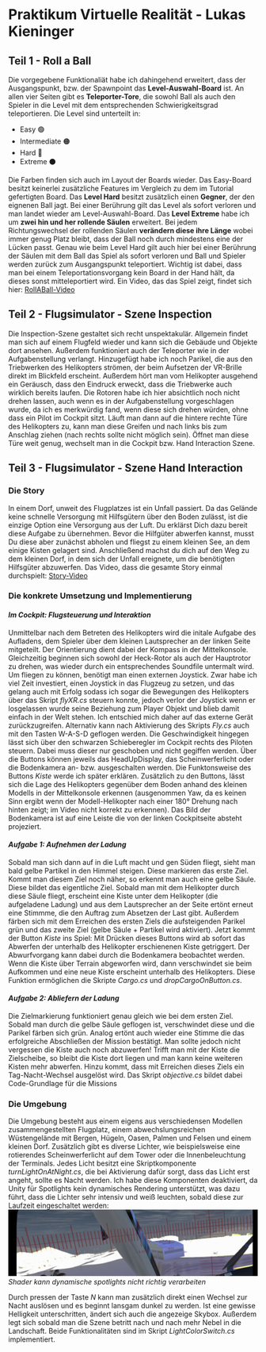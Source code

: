 # Praktikum Virtuelle Realität - Lukas Kieninger
## Teil 1 - Roll a Ball

Die vorgegebene Funktionaliät habe ich dahingehend erweitert, dass der Ausgangspunkt, bzw. der Spawnpoint das **Level-Auswahl-Board** ist. An allen vier Seiten gibt es **Teleporter-Tore**, die sowohl Ball als auch den Spieler in die Level mit dem entsprechenden Schwierigkeitsgrad teleportieren. Die Level sind unterteilt in:
+ Easy 🟢
+ Intermediate 🟠
+ Hard 🔴 
+ Extreme ⚫

Die Farben finden sich auch im Layout der Boards wieder. Das Easy-Board besitzt keinerlei zusätzliche Features im Vergleich zu dem im Tutorial gefertigten Board. Das **Level Hard** besitzt zusätzlich einen **Gegner**, der den eignenen Ball jagt. Bei einer Berührung gilt das Level als sofort verloren und man landet wieder am Level-Auswahl-Board. Das **Level Extreme** habe ich um **zwei hin und her rollende Säulen** erweitert. Bei jedem Richtungswechsel der rollenden Säulen **verändern diese ihre Länge** wobei immer genug Platz bleibt, dass der Ball noch durch mindestens eine der Lücken passt. Genau wie beim Level Hard gilt auch hier bei einer Berührung der Säulen mit dem Ball das Spiel als sofort verloren und Ball und Spieler werden zurück zum Ausgangspunkt teleportiert. Wichtig ist dabei, dass man bei einem Teleportationsvorgang kein Board in der Hand hält, da dieses sonst mitteleportiert wird. Ein Video, das das Spiel zeigt, findet sich hier:
[RollABall-Video](/Praktikum-Doku/RollABall.mp4)

## Teil 2 - Flugsimulator - Szene Inspection
Die Inspection-Szene gestaltet sich recht unspektakulär. Allgemein findet man sich auf einem Flugfeld wieder und kann sich die Gebäude und Objekte dort ansehen. Außerdem funktioniert auch der Teleporter wie in der Aufgabenstellung verlangt. Hinzugefügt habe ich noch Parikel, die aus den Triebwerken des Helikopters strömen, der beim Aufsetzen der VR-Brille direkt im Blickfeld erscheint. Außerdem hört man vom Helikopter ausgehend ein Geräusch, dass den Eindruck erweckt, dass die Triebwerke auch wirklich bereits laufen. Die Rotoren habe ich hier absichtlich noch nicht drehen lassen, auch wenn es in der Aufgabenstellung vorgeschlagen wurde, da ich es merkwürdig fand, wenn diese sich drehen würden, ohne dass ein Pilot im Cockpit sitzt.
Läuft man dann auf die hintere rechte Türe des Helikopters zu, kann man diese Greifen und nach links bis zum Anschlag ziehen (nach rechts sollte nicht möglich sein). Öffnet man diese Türe weit genug, wechselt man in die Cockpit bzw. Hand Interaction Szene. 

## Teil 3 - Flugsimulator - Szene Hand Interaction
### Die Story
In einem Dorf, unweit des Flugplatzes ist ein Unfall passiert. Da das Gelände keine schnelle Versorgung mit Hilfsgütern über den Boden zulässt, ist die einzige Option eine Versorgung aus der Luft. Du erklärst Dich dazu bereit diese Aufgabe zu übernehmen. Bevor die Hilfgüter abwerfen kannst, musst Du diese aber zunächst abholen und fliegst zu einem kleinen See, an dem einige Kisten gelagert sind. Anschließend machst du dich auf den Weg zu dem kleinen Dorf, in dem sich der Unfall ereignete, um die benötigten Hilfsgüter abzuwerfen.
Das Video, dass die gesamte Story einmal durchspielt:
[Story-Video](https://drive.google.com/file/d/1KfK5EaJ6j6ANLqxcrfrFZYuFdU0GZyiX/view?usp=share_link)


### Die konkrete Umsetzung und Implementierung
#### _**Im Cockpit: Flugsteuerung und Interaktion**_
Unmittelbar nach dem Betreten des Helikopters wird die initale Aufgabe des Aufladens, dem Spieler über dem kleinen Lautsprecher an der linken Seite mitgeteilt. Der Orientierung dient dabei der Kompass in der Mittelkonsole. Gleichzeitig beginnen sich sowohl der Heck-Rotor als auch der Hauptrotor zu drehen, was wieder durch ein entsprechendes Soundfile untermalt wird.
Um fliegen zu können, benötigt man einen externen Joystick. Zwar habe ich viel Zeit investiert, einen Joystick in das Flugzeug zu setzen, und das gelang auch mit Erfolg sodass ich sogar die Bewegungen des Helikopters über das Skript _flyXR.cs_ steuern konnte, jedoch verlor der Joystick wenn er losgelassen wurde seine Beziehung zum Player Objekt und blieb damit einfach in der Welt stehen. Ich entschied mich daher auf das externe Gerät zurückzugreifen. Alternativ kann nach Aktivierung des Skripts _Fly.cs_ auch mit den Tasten W-A-S-D geflogen werden. Die Geschwindigkeit hingegen lässt sich über den schwarzen Schieberegler im Cockpit rechts des Piloten steuern. Dabei muss dieser nur geschoben und nicht gegiffen werden. Über die Buttons können jeweils das HeadUpDisplay, das Scheinwerferlicht oder die Bodenkamera an- bzw. ausgeschalten werden. Die Funktonsweise des Buttons _Kiste_ werde ich später erklären. Zusätzlich zu den Buttons, lässt sich die Lage des Helikopters gegenüber dem Boden anhand des kleinen Modells in der Mittelkonsole erkennen (ausgenommen Yaw, da es keinen Sinn ergibt wenn der Modell-Helikopter nach einer 180° Drehung nach hinten zeigt; im Video nicht korrekt zu erkennen). Das Bild der Bodenkamera ist auf eine Leiste die von der linken Cockpitseite absteht projeziert.
#### _**Aufgabe 1: Aufnehmen der Ladung**_
Sobald man sich dann auf in die Luft macht und gen Süden fliegt, sieht man bald gelbe Partikel in den Himmel steigen. Diese markieren das erste Ziel. Kommt man diesem Ziel noch näher, so erkennt man auch eine gelbe Säule. Diese bildet das eigentliche Ziel. Sobald man mit dem Helikopter durch diese Säule fliegt, erscheint eine Kiste unter dem Helikopter (die aufgeladene Ladung) und aus dem Lautsprecher an der Seite ertönt erneut eine Stimmme, die den Auftrag zum Absetzen der Last gibt. Außerdem färben sich mit dem Erreichen des ersten Ziels die aufsteigenden Parikel grün und das zweite Ziel (gelbe Säule + Partikel wird aktiviert). Jetzt kommt der Button _Kiste_ ins Spiel: Mit Drücken dieses Buttons wird ab sofort das Abwerfen der unterhalb des Helikopter erschienenen Kiste getriggert. Der Abwurfvorgang kann dabei durch die Bodenkamera beobachtet werden. Wenn die Kiste über Terrain abgeworfen wird, dann verschwindet sie beim Aufkommen und eine neue Kiste erscheint unterhalb des Helikopters. Diese Funktion ermöglichen die Skripte _Cargo.cs_ und _dropCargoOnButton.cs_.  
#### _**Aufgabe 2: Abliefern der Ladung**_
Die Zielmarkierung funktioniert genau gleich wie bei dem ersten Ziel. Sobald man durch die gelbe Säule geflogen ist, verschwindet diese und die Parikel färben sich grün. Analog ertönt auch wieder eine Stimme die das erfolgreiche Abschließen der Mission bestätigt. Man sollte jedoch nicht vergessen die Kiste auch noch abzuwerfen! Trifft man mit der Kiste die Zielscheibe, so bleibt die Kiste dort liegen und man kann keine weiteren Kisten mehr abwerfen. Hinzu kommt, dass mit Erreichen dieses Ziels ein Tag-Nacht-Wechsel ausgelöst wird. Das Skript _objective.cs_ bildet dabei Code-Grundlage für die Missions
### Die Umgebung
Die Umgebung besteht aus einem eigens aus verschiedensen Modellen zusammengestellten Flugplatz, einem abwechslungsreichen Wüstengelände mit Bergen, Hügeln, Oasen, Palmen und Felsen und einem kleinen Dorf. Zusätzlich gibt es diverse Lichter, wie beispielsweise eine rotierendes Scheinwerferlicht auf dem Tower oder die Innenbeleuchtung der Terminals. Jedes Licht besitzt eine Skriptkomponente _turnLightOnAtNight.cs_, die bei Aktivierung dafür sorgt, dass das Licht erst angeht, sollte es Nacht werden. Ich habe diese Komponenten deaktiviert, da Unity für Spotlights kein dynamisches Rendering unterstützt, was dazu führt, dass die Lichter sehr intensiv und weiß leuchten, sobald diese zur Laufzeit eingeschaltet werden:
![Shader cannot process dynamic spotlights](/Praktikum-Doku/ShaderUnableToHandleDynamicSpotlight.JPG)*Shader kann dynamische spotlights nicht richtig verarbeiten*

Durch pressen der Taste _N_ kann man zusätzlich direkt einen Wechsel zur Nacht auslösen und es beginnt lansgam dunkel zu werden. Ist eine gewisse Helligkeit unterschritten, ändert sich auch die angezeige Skybox. Außerdem legt sich sobald man die Szene betritt nach und nach mehr Nebel in die Landschaft. Beide Funktionalitäten sind im Skript _LightColorSwitch.cs_ implementiert.  

